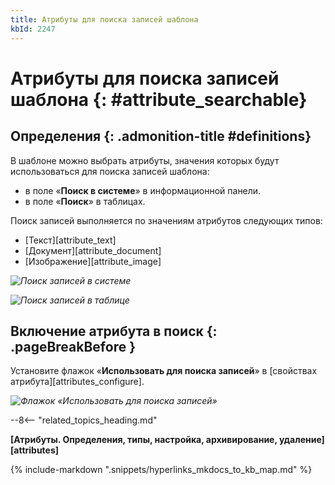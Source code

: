```yaml
---
title: Атрибуты для поиска записей шаблона
kbId: 2247
---
```


# Атрибуты для поиска записей шаблона {: #attribute_searchable}

<div class="admonition question" markdown="block">

## Определения {: .admonition-title #definitions}

В шаблоне можно выбрать атрибуты, значения которых будут использоваться для поиска записей шаблона:

- в поле «**Поиск в системе**» в информационной панели.
- в поле «**Поиск**» в таблицах.

Поиск записей выполняется по значениям атрибутов следующих типов:

- [Текст][attribute_text]
- [Документ][attribute_document]
- [Изображение][attribute_image]

</div>

_![Поиск записей в системе](img/searcheable_attribute_global_search.png)_

_![Поиск записей в таблице](img/searcheable_attribute_table_search.png)_

## Включение атрибута в поиск {: .pageBreakBefore }

Установите флажок «**Использовать для поиска записей**» в [свойствах атрибута][attributes_configure].

_![Флажок «Использовать для поиска записей»](img/searcheable_attribute.png)_

--8<-- "related_topics_heading.md"

**[Атрибуты. Определения, типы, настройка, архивирование, удаление][attributes]**

{% include-markdown ".snippets/hyperlinks_mkdocs_to_kb_map.md" %}

